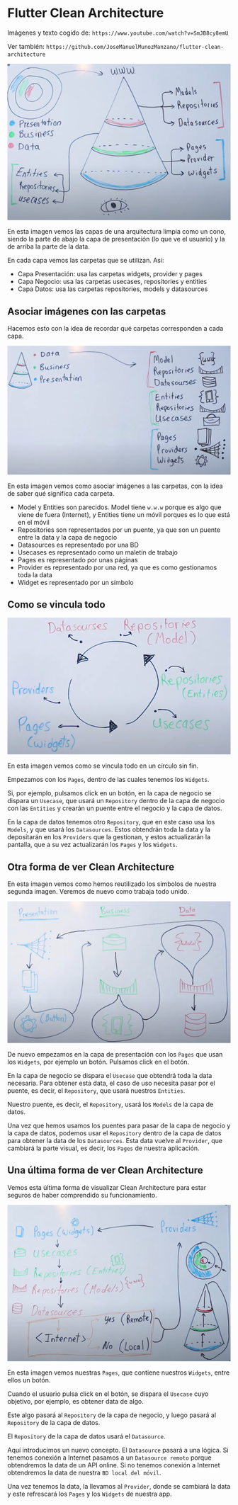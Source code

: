 # Flutter Clean Architecture

Imágenes y texto cogido de: `https://www.youtube.com/watch?v=SmJB8cy8emU`

Ver también: `https://github.com/JoseManuelMunozManzano/flutter-clean-architecture`

![alt Clean Architecture](./images/01-CleanArchitecture.png)

En esta imagen vemos las capas de una arquitectura limpia como un cono, siendo la parte de abajo la capa de presentación (lo que ve el usuario) y la de arriba la parte de la data.

En cada capa vemos las carpetas que se utilizan. Así:

- Capa Presentación: usa las carpetas widgets, provider y pages
- Capa Negocio: usa las carpetas usecases, repositories y entities
- Capa Datos: usa las carpetas repositories, models y datasources

## Asociar imágenes con las carpetas

Hacemos esto con la idea de recordar qué carpetas corresponden a cada capa.

![alt Clean Architecture](./images/02-CleanArchitecture.png)

En esta imagen vemos como asociar imágenes a las carpetas, con la idea de saber qué significa cada carpeta.

- Model y Entities son parecidos. Model tiene `w.w.w` porque es algo que viene de fuera (Internet), y Entities tiene un móvil porques es lo que está en el móvil
- Repositories son representados por un puente, ya que son un puente entre la data y la capa de negocio
- Datasources es representado por una BD
- Usecases es representado como un maletín de trabajo
- Pages es representado por unas páginas
- Provider es representado por una red, ya que es como gestionamos toda la data
- Widget es representado por un símbolo

## Como se vincula todo

![alt Clean Architecture](./images/03-CleanArchitecture.png)

En esta imagen vemos como se vincula todo en un círculo sin fin.

Empezamos con los `Pages`, dentro de las cuales tenemos los `Widgets`.

Si, por ejemplo, pulsamos click en un botón, en la capa de negocio se dispara un `Usecase`, que usará un `Repository` dentro de la capa de negocio con las `Entities` y crearán un puente entre el negocio y la capa de datos.

En la capa de datos tenemos otro `Repository`, que en este caso usa los `Models`, y que usará los `Datasources`. Estos obtendrán toda la data y la depositarán en los `Providers` que la gestionan, y estos actualizarán la pantalla, que a su vez actualizarán los `Pages` y los `Widgets`.

## Otra forma de ver Clean Architecture

En esta imagen vemos como hemos reutilizado los símbolos de nuestra segunda imagen. Veremos de nuevo como trabaja todo unido.

![alt Clean Architecture](./images/04-CleanArchitecture.png)

De nuevo empezamos en la capa de presentación con los `Pages` que usan los `Widgets`, por ejemplo un botón. Pulsamos click en el botón.

En la capa de negocio se dispara el `Usecase` que obtendrá toda la data necesaria. Para obtener esta data, el caso de uso necesita pasar por el puente, es decir, el `Repository`, que usará nuestros `Entities`.

Nuestro puente, es decir, el `Repository`, usará los `Models` de la capa de datos.

Una vez que hemos usamos los puentes para pasar de la capa de negocio y la capa de datos, podemos usar el `Repository` dentro de la capa de datos para obtener la data de los `Datasources`. Esta data vuelve al `Provider`, que cambiará la parte visual, es decir, los `Pages` de nuestra aplicación.

## Una última forma de ver Clean Architecture

Vemos esta última forma de visualizar Clean Architecture para estar seguros de haber comprendido su funcionamiento.

![alt Clean Architecture](./images/05-CleanArchitecture.png)

En esta imagen vemos nuestras `Pages`, que contiene nuestros `Widgets`, entre ellos un botón.

Cuando el usuario pulsa click en el botón, se dispara el `Usecase` cuyo objetivo, por ejemplo, es obtener data de algo.

Este algo pasará al `Repository` de la capa de negocio, y luego pasará al `Repository` de la capa de datos.

El `Repository` de la capa de datos usará el `Datasource`.

Aquí introducimos un nuevo concepto. El `Datasource` pasará a una lógica. Si tenemos conexión a Internet pasamos a un `Datasource remoto` porque obtendremos la data de un API online. Si no tenemos conexión a Internet obtendremos la data de nuestra `BD local del móvil`.

Una vez tenemos la data, la llevamos al `Provider`, donde se cambiará la data y este refrescará los `Pages` y los `Widgets` de nuestra app.

